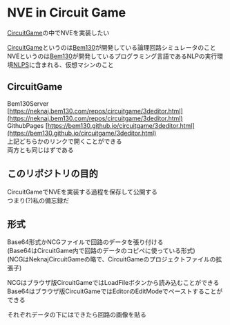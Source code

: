 # NVE in Circuit Game
[CircuitGame](https://github.com/bem130/circuitgame)の中でNVEを実装したい  

[CircuitGame](https://github.com/bem130/circuitgame)というのは[Bem130](https://github.com/bem130)が開発している論理回路シミュレータのこと  
NVEというのは[Bem130](https://github.com/bem130)が開発しているプログラミング言語であるNLPの実行環境[NLPS](https://github.com/neknaj/nlps)に含まれる、仮想マシンのこと  

## CircuitGame
Bem130Server [https://neknaj.bem130.com/repos/circuitgame/3deditor.html](https://neknaj.bem130.com/repos/circuitgame/3deditor.html)  
GithubPages [https://bem130.github.io/circuitgame/3deditor.html](https://bem130.github.io/circuitgame/3deditor.html)  
上記どちらかのリンクで開くことができる  
両方とも同じはずである  

## このリポジトリの目的

CircuitGameでNVEを実装する過程を保存して公開する  
つまり(?)私の備忘録だ  

## 形式

Base64形式かNCGファイルで回路のデータを張り付ける  
(Base64はCircuitGame内で回路のデータのコピペに使っている形式)  
(NCGはNeknajCircuitGameの略で、CircuitGameのプロジェクトファイルの拡張子)  

NCGはブラウザ版CircuitGameではLoadFileボタンから読み込むことができる  
Base64はブラウザ版CircuitGameではEditorのEditModeでペーストすることができる  

それぞれデータの下にはできたら回路の画像を貼る
